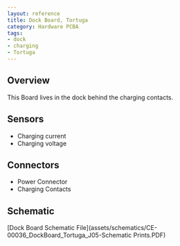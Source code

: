 ```yaml
---
layout: reference
title: Dock Board, Tortuga
category: Hardware PCBA
tags:
- dock
- charging
- Tortuga
---
```


## Overview
This Board lives in the dock behind the charging contacts.

## Sensors
- Charging current
- Charging voltage

## Connectors
- Power Connector
- Charging Contacts

## Schematic
[Dock Board Schematic File](assets/schematics/CE-00036_DockBoard_Tortuga_J05-Schematic Prints.PDF)

